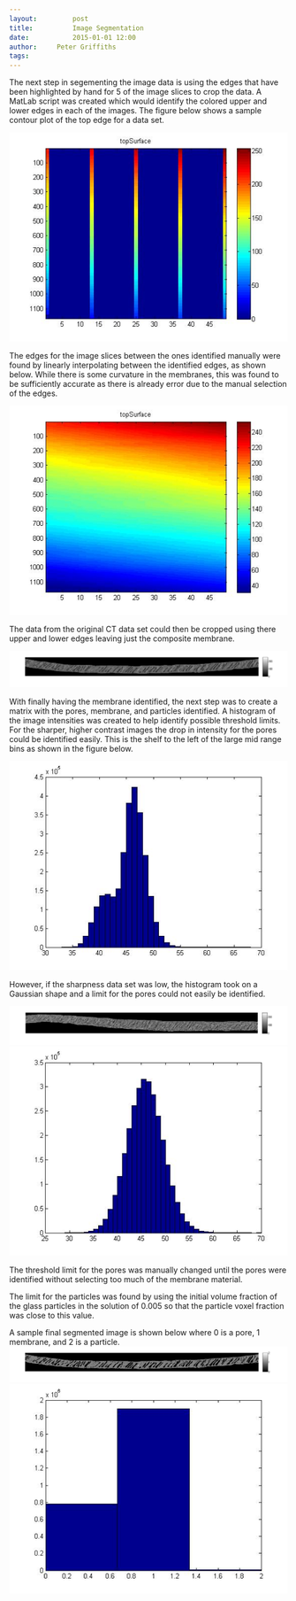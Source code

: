```yaml
---
layout:     	post
title:      	Image Segmentation
date:       	2015-01-01 12:00
author:     Peter Griffiths
tags:         
---
```


The next step in segementing the image data is using the edges that have been highlighted by hand for 5 of the image slices to crop the data. A MatLab script was created which would identify the colored upper and lower edges in each of the images. The figure below shows a sample contour plot of the top edge for a data set.

![Manual surface data](https://github.com/Materials-Informatics-Class-Fall2015/MIC-Microparticle-distribution/blob/gh-pages/img/Image%20Segementation/top_surface_slices.jpg?raw=true)

The edges for the image slices between the ones identified manually were found by linearly interpolating between the identified edges, as shown below. While there is some curvature in the membranes, this was found to be sufficiently accurate as there is already error due to the manual selection of the edges.

![Linear interpolated surface](https://github.com/Materials-Informatics-Class-Fall2015/MIC-Microparticle-distribution/blob/gh-pages/img/Image%20Segementation/top_surface_linear.jpg?raw=true)

The data from the original CT data set could then be cropped using there upper and lower edges leaving just the composite membrane. 

![Cropped data](https://github.com/Materials-Informatics-Class-Fall2015/MIC-Microparticle-distribution/blob/gh-pages/img/Image%20Segementation/contrast_CT_data.jpg?raw=true)

With finally having the membrane identified, the next step was to create a matrix with the pores, membrane, and particles identified. A histogram of the image intensities was created to help identify possible threshold limits. For the sharper, higher contrast images the drop in intensity for the pores could be identified easily. This is the shelf to the left of the large mid range bins as shown in the figure below. 

![Sharp image histogram](https://github.com/Materials-Informatics-Class-Fall2015/MIC-Microparticle-distribution/blob/gh-pages/img/Image%20Segementation/intensity_histogram.jpg?raw=true)

However, if the sharpness data set was low, the histogram took on a Gaussian shape and a limit for the pores could not easily be identified. 

![enter image description here](https://github.com/Materials-Informatics-Class-Fall2015/MIC-Microparticle-distribution/blob/gh-pages/img/Image%20Segementation/lower_contrast_CT_data.jpg?raw=true)
![Lower sharpness](https://github.com/Materials-Informatics-Class-Fall2015/MIC-Microparticle-distribution/blob/gh-pages/img/Image%20Segementation/lower_contrast_intensity_histogram.jpg?raw=true)

The threshold limit for the pores was manually changed until the pores were identified without selecting too much of the membrane material.

The limit for the particles was found by using the initial volume fraction of the glass particles in the solution of 0.005 so that the particle voxel fraction was close to this value. 

A sample final segmented image is shown below where 0 is a pore, 1 membrane, and 2 is a particle.
![enter image description here](https://github.com/Materials-Informatics-Class-Fall2015/MIC-Microparticle-distribution/blob/gh-pages/img/Image%20Segementation/segemented_CT_data.jpg?raw=true)
![enter image description here](https://github.com/Materials-Informatics-Class-Fall2015/MIC-Microparticle-distribution/blob/gh-pages/img/Image%20Segementation/state_histogram.jpg?raw=true)